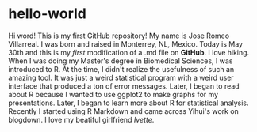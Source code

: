 # hello-world
Hi word! This is my first GitHub repository!
My name is Jose Romeo Villarreal. I was born and raised in Monterrey, NL, Mexico. Today is May 30th and this is my *first* modification of a .md file on **GitHub**.
I love hiking.
When I was doing my Master's degree in Biomedical Sciences, I was introduced to R. At the time, I didn't realize the usefulness of such an amazing tool. It was just a weird statistical program with a weird user interface that produced a ton of error messages. Later, I began to read about R because I wanted to use ggplot2 to make graphs for my presentations. Later, I began to learn more about R for statistical analysis. Recently I started using R Markdown and came across Yihui's work on blogdown.
I love my beatiful girlfriend *Ivette*.
